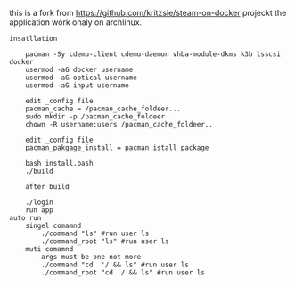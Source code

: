 this is a fork from https://github.com/kritzsie/steam-on-docker projeckt
the application work onaly on archlinux.

	insatllation

		pacman -Sy cdemu-client cdemu-daemon vhba-module-dkms k3b lsscsi docker
		usermod -aG docker username
		usermod -aG optical username
		usermod -aG input username

		edit _config file
		pacman_cache = /pacman_cache_foldeer...
		sudo mkdir -p /pacman_cache_foldeer
		chown -R username:users /pacman_cache_foldeer..

		edit _config file
		pacman_pakgage_install = pacman istall package

		bash install.bash
		./build

		after build

		./login
		run app
	auto run
		singel comamnd
			./command "ls" #run user ls
			./command_root "ls" #run user ls
		muti comamnd
			args must be one not more
			./command "cd  '/'&& ls" #run user ls
			./command_root "cd  / && ls" #run user ls
